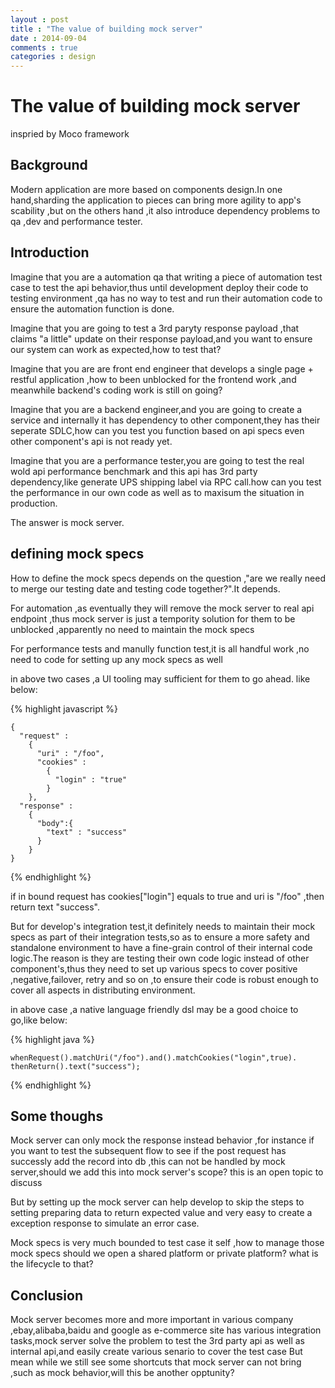 ```yaml
---
layout : post
title : "The value of building mock server"
date : 2014-09-04
comments : true
categories : design
---
```


The value of building mock server
=====================
inspried by Moco framework

Background
----
Modern application are more based on components design.In one hand,sharding the application 
to pieces can bring more agility to app's scability ,but on the others hand ,it also introduce
dependency problems to qa ,dev and performance tester.

Introduction
----
Imagine that you are a automation qa that writing a piece of automation test case to test the api
behavior,thus until development deploy their code to testing environment ,qa has no way to test 
and run their automation code to ensure the automation function is done.

Imagine that you are going to test a 3rd paryty response payload ,that claims "a little" update on their
response payload,and you want to ensure our system can work as expected,how to test that?

Imagine that you are are front end engineer that develops a single page + 
restful application ,how to been unblocked for the frontend work ,and meanwhile backend's 
coding work is still on going?

Imagine that you are a backend engineer,and you are going to create a service and internally 
it has dependency to other component,they has their seperate SDLC,how can you test you function 
based on api specs even other component's api is not ready yet.

Imagine that you are a performance tester,you are going to test the real wold api performance 
benchmark and this api has 3rd party dependency,like generate UPS shipping label via RPC call.how can you 
test the performance in our own code as well as to maxisum the situation in production.

The answer is mock server.


defining mock specs 
------
How to define the mock specs depends on the question ,"are we really need to merge our testing 
date and testing code together?".It depends.

For automation ,as eventually they will remove the mock server to real api endpoint ,thus mock server 
is just a tempority solution for them to be unblocked ,apparently no need to maintain the mock specs

For performance tests and manully function test,it is all handful work ,no need to code for setting up 
any mock specs as well

in above two cases ,a UI tooling may sufficient for them to go ahead. like below:

{% highlight javascript %}
```
{
  "request" :
    {
      "uri" : "/foo",
      "cookies" :
        {
          "login" : "true"
        }
    },
  "response" :
    {
      "body":{
        "text" : "success"
      }
    }
}
```
{% endhighlight %}

if in bound request has cookies["login"] equals to true and uri is "/foo" ,then return text "success".


But for develop's integration test,it definitely needs to maintain their mock specs as part of 
their integration tests,so as to ensure a more safety and standalone environment to have a fine-grain
control of their internal code logic.The reason is they are testing their own code logic instead of other 
component's,thus they need to set up various specs to cover positive ,negative,failover,
retry and so on ,to ensure their code is robust enough to cover all aspects in distributing environment.

in above case ,a native language friendly dsl may be a good choice to go,like below:

{% highlight java %}
```
whenRequest().matchUri("/foo").and().matchCookies("login",true).
thenReturn().text("success");
```
{% endhighlight %}

Some thoughs
----
Mock server can only mock the response instead behavior ,for instance if you want to 
test the subsequent flow to see if the post request has successly add the record into db ,this can 
not be handled by mock server,should we add this into mock server's scope? this is an open topic to 
discuss

But by setting up the mock server can help develop to skip the steps to setting preparing data to
return expected value and very easy to create a exception response to simulate an error case.

Mock specs is very much bounded to test case it self ,how to manage those mock specs 
should we open a shared platform or private platform? what is the lifecycle to that?

Conclusion
----
Mock server becomes more and more important in various company ,ebay,alibaba,baidu and google
as e-commerce site has various integration tasks,mock server solve the problem to test the 
3rd party api as well as internal api,and easily create various senario to cover the test case
But mean while we still see some shortcuts that mock server can not bring ,such as 
mock behavior,will this be another opptunity?



